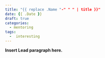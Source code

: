 ```yaml
---
title: "{{ replace .Name "-" " " | title }}"
date: {{ .Date }}
draft: true
categories:
  - mentoring
tags:
  -  interesting
---
```


**Insert Lead paragraph here.**
